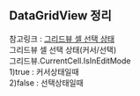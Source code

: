 ## DataGridView 정리

참고링크 : [그리드뷰 셀 선택 상태](https://stackoverflow.com/questions/27007730/how-to-use-default-functionality-for-delete-key-while-in-edit-mode-for-datagridv)
<br>
그리드뷰 셀 선택 상태(커서/선택)<br>
그리드뷰.CurrentCell.IsInEditMode<br>
1)true : 커서상태일때<br>
2)false : 선택상태일때<br>

